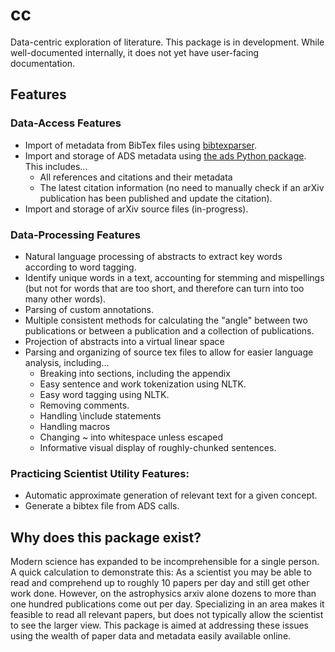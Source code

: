 # cc
Data-centric exploration of literature.
This package is in development.
While well-documented internally, it does not yet have user-facing documentation.

## Features

### Data-Access Features
* Import of metadata from BibTex files using [bibtexparser](https://github.com/sciunto-org/python-bibtexparser).
* Import and storage of ADS metadata using [the ads Python package](https://ads.readthedocs.io/en/latest/#the-ads-python-package). This includes...
  * All references and citations and their metadata
  * The latest citation information (no need to manually check if an arXiv publication has been published and update the citation).
* Import and storage of arXiv source files (in-progress).

### Data-Processing Features
* Natural language processing of abstracts to extract key words according to word tagging.
* Identify unique words in a text, accounting for stemming and mispellings (but not for words that are too short, and therefore can turn into too many other words).
* Parsing of custom annotations.
* Multiple consistent methods for calculating the "angle" between two publications or between a publication and a collection of publications.
* Projection of abstracts into a virtual linear space
* Parsing and organizing of source tex files to allow for easier language analysis, including...
  - Breaking into sections, including the appendix
  - Easy sentence and work tokenization using NLTK.
  - Easy word tagging using NLTK.
  - Removing comments.
  - Handling \include statements
  - Handling macros
  - Changing ~ into whitespace unless escaped
  - Informative visual display of roughly-chunked sentences.

### Practicing Scientist Utility Features:
* Automatic approximate generation of relevant text for a given concept.
* Generate a bibtex file from ADS calls.

## Why does this package exist?

Modern science has expanded to be incomprehensible for a single person.
A quick calculation to demonstrate this:
As a scientist you may be able to read and comprehend up to roughly 10 papers per day and still get other work done.
However, on the astrophysics arxiv alone dozens to more than one hundred publications come out per day.
Specializing in an area makes it feasible to read all relevant papers, but does not typically allow the scientist to see the larger view.
This package is aimed at addressing these issues using the wealth of paper data and metadata easily available online.
